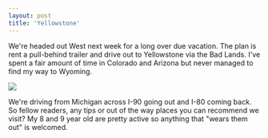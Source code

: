 ```yaml
---
layout: post
title: 'Yellowstone'
---
```

We're headed out West next week for a long over due vacation. The plan is rent a pull-behind trailer and drive out to Yellowstone via the Bad Lands. I've spent a fair amount of time in Colorado and Arizona but never managed to find my way to Wyoming.

[![](http://www.nationalparklover.com/images/wyoming-montana/Yellowstone/yellowstone_0001.JPG)](http://www.nationalparklover.com/images/wyoming-montana/Yellowstone/yellowstone_0001.JPG)

We're driving from Michigan across I-90 going out and I-80 coming back. So fellow readers, any tips or out of the way places you can recommend we visit? My 8 and 9 year old are pretty active so anything that "wears them out" is welcomed.
